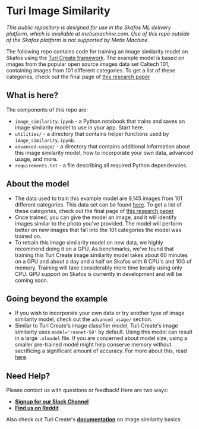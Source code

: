 # Turi Image Similarity

_This public repository is designed for use in the Skafos ML delivery platform, which is available at metismachine.com. Use of this repo outside of the Skafos platform is not supported by Metis Machine._

The following repo contains code for training an image similarity model on Skafos using the [Turi Create framework](https://apple.github.io/turicreate/docs/userguide/image_similarity/). The example model is based on images from the popular open source images data set Caltech 101, containing images from 101 different categories. To get a list of these categories, check out the final page of [this research paper](http://www.vision.caltech.edu/feifeili/Fei-Fei_GMBV04.pdf)

## What is here?

The components of this repo are:
- `image_similarity.ipynb` - a Python notebook that trains and saves an image similarity model to use in your app. Start here.
- `utilities/` - a directory that contains helper functions used by `image_similarity.ipynb`.
- `advanced-usage/` - a directory that contains additional information about this image similarity model, how to incorporate your own data, advanced usage, and more. 
- `requirements.txt` - a file describing all required Python dependencies.

## About the model
- The data used to train this example model are 9,145 images from 101 different categories. This data set can be found [here](http://www.vision.caltech.edu/Image_Datasets/Caltech101/Caltech101.html). To get a list of these categories, check out the final page of [this research paper](http://www.vision.caltech.edu/feifeili/Fei-Fei_GMBV04.pdf)
- Once trained, you can give the model an image, and it will identify images similar to the photo you've provided. The model will perform better on new images that fall into the 101 categories the model was trained on. 
- To retrain this image similarity model on new data, we highly recommend doing it on a GPU. As benchmarks, we've found that training this Turi Create image similarity model takes about 60 minutes on a GPU and about a day and a half on Skafos with 6 CPU's and 10G of memory. Training will take considerably more time locally using only CPU. GPU support on Skafos is currently in development and will be coming soon.

## Going beyond the example
- If you wish to incorporate your own data or try another type of image similarity model, check out the `advanced_usage/` section. 
- Similar to Turi Create's image classifier model, Turi Create's image similarity uses `model='resnet-50'` by default. Using this model can result in a large `.mlmodel` file. If you are concerned about model size, using a smaller pre-trained model might help conserve memory without sacrificing a significant amount of accuracy. For more about this, read [here](https://apple.github.io/turicreate/docs/userguide/image_classifier/how-it-works.html). 

## Need Help?
Please contact us with questions or feedback! Here are two ways:


-  [**Signup for our Slack Channel**](https://join.slack.com/t/metismachine-skafos/shared_invite/enQtNTAxMzEwOTk2NzA5LThjMmMyY2JkNTkwNDQ1YjgyYjFiY2MyMjRkMzYyM2E4MjUxNTJmYmQyODVhZWM2MjQwMjE5ZGM1Y2YwN2M5ODI)
-  [**Find us on Reddit**](https://reddit.com/r/skafos) 

Also check out Turi Create's [**documentation**](https://apple.github.io/turicreate/docs/userguide/image_similarity/) on image similarity basics.
